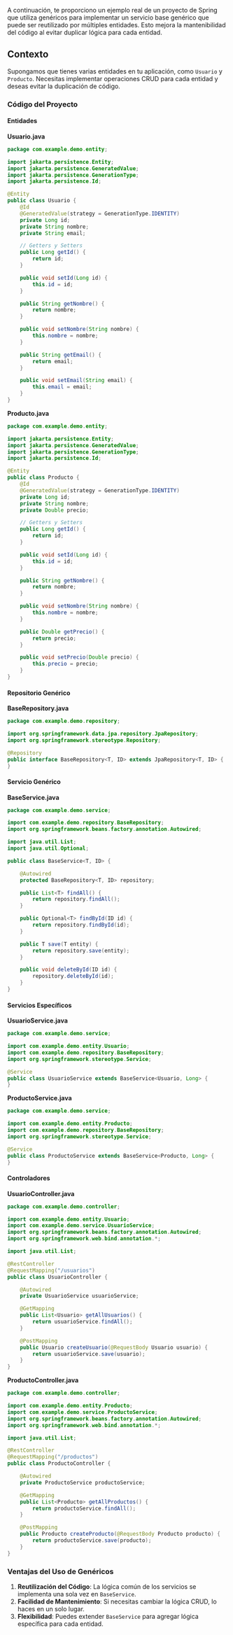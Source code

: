 A continuación, te proporciono un ejemplo real de un proyecto de Spring que utiliza genéricos para implementar un servicio base genérico que puede ser reutilizado por múltiples entidades. Esto mejora la mantenibilidad del código al evitar duplicar lógica para cada entidad.

## Contexto
Supongamos que tienes varias entidades en tu aplicación, como `Usuario` y `Producto`. Necesitas implementar operaciones CRUD para cada entidad y deseas evitar la duplicación de código.

### Código del Proyecto

#### Entidades
**Usuario.java**
```java
package com.example.demo.entity;

import jakarta.persistence.Entity;
import jakarta.persistence.GeneratedValue;
import jakarta.persistence.GenerationType;
import jakarta.persistence.Id;

@Entity
public class Usuario {
    @Id
    @GeneratedValue(strategy = GenerationType.IDENTITY)
    private Long id;
    private String nombre;
    private String email;

    // Getters y Setters
    public Long getId() {
        return id;
    }

    public void setId(Long id) {
        this.id = id;
    }

    public String getNombre() {
        return nombre;
    }

    public void setNombre(String nombre) {
        this.nombre = nombre;
    }

    public String getEmail() {
        return email;
    }

    public void setEmail(String email) {
        this.email = email;
    }
}
```

**Producto.java**
```java
package com.example.demo.entity;

import jakarta.persistence.Entity;
import jakarta.persistence.GeneratedValue;
import jakarta.persistence.GenerationType;
import jakarta.persistence.Id;

@Entity
public class Producto {
    @Id
    @GeneratedValue(strategy = GenerationType.IDENTITY)
    private Long id;
    private String nombre;
    private Double precio;

    // Getters y Setters
    public Long getId() {
        return id;
    }

    public void setId(Long id) {
        this.id = id;
    }

    public String getNombre() {
        return nombre;
    }

    public void setNombre(String nombre) {
        this.nombre = nombre;
    }

    public Double getPrecio() {
        return precio;
    }

    public void setPrecio(Double precio) {
        this.precio = precio;
    }
}
```

#### Repositorio Genérico
**BaseRepository.java**
```java
package com.example.demo.repository;

import org.springframework.data.jpa.repository.JpaRepository;
import org.springframework.stereotype.Repository;

@Repository
public interface BaseRepository<T, ID> extends JpaRepository<T, ID> {
}
```

#### Servicio Genérico
**BaseService.java**
```java
package com.example.demo.service;

import com.example.demo.repository.BaseRepository;
import org.springframework.beans.factory.annotation.Autowired;

import java.util.List;
import java.util.Optional;

public class BaseService<T, ID> {

    @Autowired
    protected BaseRepository<T, ID> repository;

    public List<T> findAll() {
        return repository.findAll();
    }

    public Optional<T> findById(ID id) {
        return repository.findById(id);
    }

    public T save(T entity) {
        return repository.save(entity);
    }

    public void deleteById(ID id) {
        repository.deleteById(id);
    }
}
```

#### Servicios Específicos
**UsuarioService.java**
```java
package com.example.demo.service;

import com.example.demo.entity.Usuario;
import com.example.demo.repository.BaseRepository;
import org.springframework.stereotype.Service;

@Service
public class UsuarioService extends BaseService<Usuario, Long> {
}
```

**ProductoService.java**
```java
package com.example.demo.service;

import com.example.demo.entity.Producto;
import com.example.demo.repository.BaseRepository;
import org.springframework.stereotype.Service;

@Service
public class ProductoService extends BaseService<Producto, Long> {
}
```

#### Controladores
**UsuarioController.java**
```java
package com.example.demo.controller;

import com.example.demo.entity.Usuario;
import com.example.demo.service.UsuarioService;
import org.springframework.beans.factory.annotation.Autowired;
import org.springframework.web.bind.annotation.*;

import java.util.List;

@RestController
@RequestMapping("/usuarios")
public class UsuarioController {

    @Autowired
    private UsuarioService usuarioService;

    @GetMapping
    public List<Usuario> getAllUsuarios() {
        return usuarioService.findAll();
    }

    @PostMapping
    public Usuario createUsuario(@RequestBody Usuario usuario) {
        return usuarioService.save(usuario);
    }
}
```

**ProductoController.java**
```java
package com.example.demo.controller;

import com.example.demo.entity.Producto;
import com.example.demo.service.ProductoService;
import org.springframework.beans.factory.annotation.Autowired;
import org.springframework.web.bind.annotation.*;

import java.util.List;

@RestController
@RequestMapping("/productos")
public class ProductoController {

    @Autowired
    private ProductoService productoService;

    @GetMapping
    public List<Producto> getAllProductos() {
        return productoService.findAll();
    }

    @PostMapping
    public Producto createProducto(@RequestBody Producto producto) {
        return productoService.save(producto);
    }
}
```

### Ventajas del Uso de Genéricos
1. **Reutilización del Código**: La lógica común de los servicios se implementa una sola vez en `BaseService`.
2. **Facilidad de Mantenimiento**: Si necesitas cambiar la lógica CRUD, lo haces en un solo lugar.
3. **Flexibilidad**: Puedes extender `BaseService` para agregar lógica específica para cada entidad.